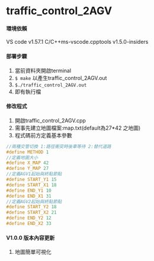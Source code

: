 # traffic_control_2AGV

#### 環境依賴

VS code v1.57.1
C/C++ms-vscode.cpptools v1.5.0-insiders

#### 部署步驟
1. 當前資料夾開啟terminal
2. `$ make` 以產生traffic_control_2AGV.out
3. `$./traffic_control_2AGV.out`
4. 即有執行檔

#### 修改程式
1. 開啟traffic_control_2AGV.cpp
2. 需事先建立地圖檔案:map.txt(default為27*42 之地圖)
3. 程式碼前方定義基本參數

```c++
//兩種交管切換 1:路徑衝突時後車等待 2:替代道路
#define METHOD 1
//定義地圖大小
#define X_MAP 42
#define Y_MAP 27
//定義AGV1起始與終點節點
#define START_Y1 15
#define START_X1 18
#define END_Y1 10
#define END_X1 31
//定義AGV2起始與終點節點
#define START_Y2 18
#define START_X2 21
#define END_Y2 12
#define END_X2 33
```

#### V1.0.0 版本內容更新

1. 地圖簡單可視化
